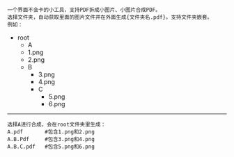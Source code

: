     一个界面不会卡的小工具，支持PDF拆成小图片、小图片合成PDF。
    选择文件夹，自动获取里面的图片文件并在外面生成{文件夹名.pdf}。支持文件夹嵌套。
    例如：

* root
    * A
    * 1.png
    * 2.png
    * B
        * 3.png
        * 4.png
        * C
            * 5.png
            * 6.png
---
                
    选择A进行合成，会在root文件夹里生成：
    A.pdf       #包含1.png和2.png
    A.B.Pdf     #包含3.png和4.png
    A.B.C.pdf   #包含5.png和6.png
